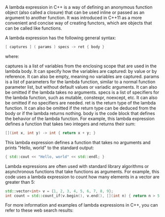 A lambda expression in C++ is a way of defining an anonymous function object (also called a closure) that can be used inline or passed as an argument to another function. It was introduced in C++11 as a more convenient and concise way of creating functors, which are objects that can be called like functions.

A lambda expression has the following general syntax:

```cpp
[ captures ] ( params ) specs -> ret { body }
```

where:

captures is a list of variables from the enclosing scope that are used in the lambda body. It can specify how the variables are captured: by value or by reference. It can also be empty, meaning no variables are captured.
params is a list of parameters for the lambda function, similar to a normal function parameter list, but without default values or variadic arguments. It can also be omitted if the lambda takes no arguments.
specs is a list of specifiers for the lambda function, such as mutable, constexpr, noexcept, etc. It can also be omitted if no specifiers are needed.
ret is the return type of the lambda function. It can also be omitted if the return type can be deduced from the body or if the lambda returns nothing.
body is the code block that defines the behavior of the lambda function.
For example, this lambda expression defines a function that takes two integers and returns their sum:

```cpp
[](int x, int y) -> int { return x + y; }
```

This lambda expression defines a function that takes no arguments and prints "Hello, world" to the standard output:

```cpp
{ std::cout << "Hello, world" << std::endl; }
```

Lambda expressions are often used with standard library algorithms or asynchronous functions that take functions as arguments. For example, this code uses a lambda expression to count how many elements in a vector are greater than 5:

```cpp
std::vector<int> v = {1, 2, 3, 4, 5, 6, 7, 8, 9}; 
int count = std::count_if(v.begin(), v.end(), [](int n) { return n > 5; });
```

For more information and examples of lambda expressions in C++, you can refer to these web search results: